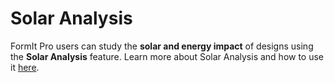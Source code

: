 # Solar Analysis

FormIt Pro users can study the **solar and energy impact** of designs using the **Solar Analysis** feature. Learn more about Solar Analysis and how to use it [here]().


